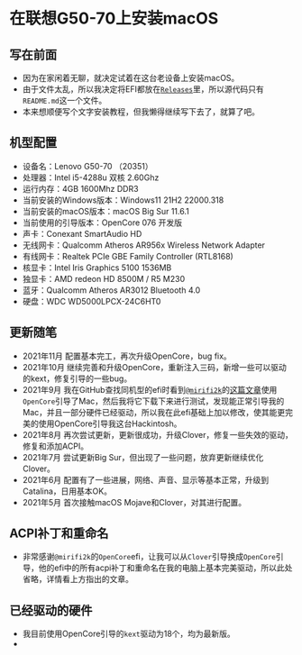 # 在联想G50-70上安装macOS
## 写在前面
* 因为在家闲着无聊，就决定试着在这台老设备上安装macOS。
* 由于文件太乱，所以我决定将EFI都放在[`Releases`](https://github.com/Moore2253/Install-MacOS-On-Lenovo-G50-70/releases)里，所以源代码只有`README.md`这一个文件。
* 本来想顺便写个文字安装教程，但我懒得继续写下去了，就算了吧。
## 机型配置
* 设备名：Lenovo G50-70 （20351）
* 处理器：Intel i5-4288u 双核 2.60Ghz
* 运行内存：4GB 1600Mhz DDR3
* 当前安装的Windows版本：Windows11 21H2 22000.318
* 当前安装的macOS版本：macOS Big Sur 11.6.1
* 当前使用的引导版本：OpenCore 076 开发版
* 声卡：Conexant SmartAudio HD
* 无线网卡：Qualcomm Atheros AR956x Wireless Network Adapter 
* 有线网卡：Realtek PCIe GBE Family Controller (RTL8168)
* 核显卡：Intel Iris Graphics 5100 1536MB
* 独显卡：AMD redeon HD 8500M / R5 M230
* 蓝牙：Qualcomm Atheros AR3012 Bluetooth 4.0
* 硬盘：WDC WD5000LPCX-24C6HT0
## 更新随笔
* 2021年11月 配置基本完工，再次升级OpenCore，bug fix。
* 2021年10月 继续完善和升级OpenCore，重新注入三码，新增一些可以驱动的kext，修复引导的一些bug。
* 2021年9月 我在GitHub查找同机型的efi时看到[`@mirifi2k`](https://github.com/mirifi2k/)的[这篇文章](https://www.tonymacx86.com/threads/guide-lenovo-g50-80-80l0-and-catalina-10-15-2.288303/)使用`OpenCore`引导了Mac，然后我将它下载下来进行测试，发现能正常引导我的Mac，并且一部分硬件已经驱动，所以我在此efi基础上加以修改，使其能更完美的使用OpenCore引导我这台Hackintosh。
* 2021年8月 再次尝试更新，更新很成功，升级Clover，修复一些失效的驱动，修复和添加ACPI。
* 2021年7月 尝试更新Big Sur，但出现了一些问题，放弃更新继续优化Clover。
* 2021年6月 配置有了一些进展，网络、声音、显示等基本正常，升级到Catalina，日用基本OK。
* 2021年5月 首次接触macOS Mojave和Clover，对其进行配置。
## ACPI补丁和重命名
* 非常感谢`@mirifi2k`的`OpenCore`efi，让我可以从`Clover`引导换成`OpenCore`引导，他的efi中的所有acpi补丁和重命名在我的电脑上基本完美驱动，所以此处省略，详情看上方指出的文章。
## 已经驱动的硬件
* 我目前使用OpenCore引导的`kext`驱动为18个，均为最新版。
*  
